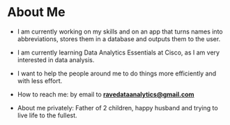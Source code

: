 # About Me

- I am currently working on my skills and on an app that turns names into abbreviations, stores them in a database and outputs them to the user.

- I am currently learning Data Analytics Essentials at Cisco, as I am very interested in data analysis.

- I want to help the people around me to do things more efficiently and with less effort.

- How to reach me: by email to **ravedataanalytics@gmail.com**

- About me privately: Father of 2 children, happy husband and trying to live life to the fullest. 
